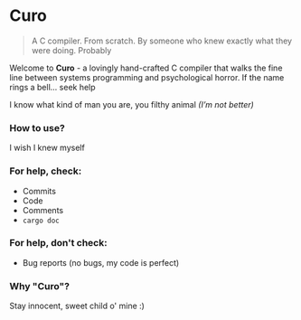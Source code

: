 # Curo

> A C compiler. From scratch. By someone who knew exactly what they were doing. Probably

Welcome to **Curo** - a lovingly hand-crafted C compiler that walks the fine line between systems programming and psychological horror. If the name rings a bell... seek help

I know what kind of man you are, you filthy animal *(I’m not better)*

### How to use?

I wish I knew myself

### For help, check:  
- Commits  
- Code 
- Comments
- `cargo doc`

### For help, don't check:  
- Bug reports (no bugs, my code is perfect)

### Why "Curo"?

Stay innocent, sweet child o' mine :)
